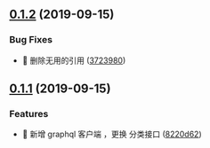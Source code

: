 ## [0.1.2](https://github.com/lentoo/code-audition-admin/compare/0.1.1...0.1.2) (2019-09-15)


### Bug Fixes

* 🐜 删除无用的引用 ([3723980](https://github.com/lentoo/code-audition-admin/commit/3723980))



## [0.1.1](https://github.com/lentoo/code-audition-admin/compare/8220d62...0.1.1) (2019-09-15)


### Features

* 🎸 新增 graphql 客户端 ，更换 分类接口 ([8220d62](https://github.com/lentoo/code-audition-admin/commit/8220d62))



